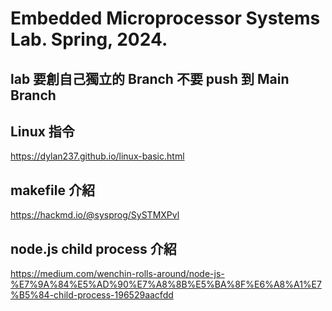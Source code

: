 # Embedded Microprocessor Systems Lab. Spring, 2024.
## lab  要創自己獨立的 Branch 不要 push 到 Main Branch 


## Linux 指令

https://dylan237.github.io/linux-basic.html

## makefile 介紹

https://hackmd.io/@sysprog/SySTMXPvl

## node.js child process 介紹

https://medium.com/wenchin-rolls-around/node-js-%E7%9A%84%E5%AD%90%E7%A8%8B%E5%BA%8F%E6%A8%A1%E7%B5%84-child-process-196529aacfdd